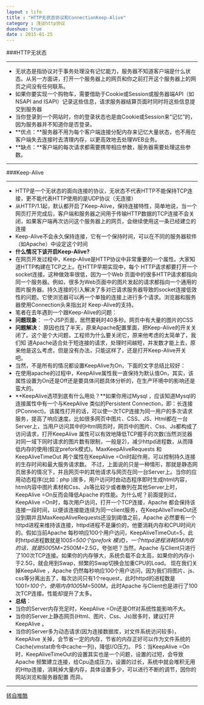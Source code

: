 ```yaml
---
layout : life
title : "HTTP无状态协议和ConnectionKeep-Alive"
category : 浅谈http协议
duoshuo: true
date : 2015-01-25
---
```


###HTTP无状态

--------------

* 无状态是指协议对于事务处理没有记忆能力，服务器不知道客户端是什么状态。从另一方面讲，打开一个服务器上的网页和你之前打开这个服务器上的网页之间没有任何联系。
* 如果你要实现一个购物车，需要借助于Cookie或Session或服务器端API（如NSAPI and ISAPI）记录这些信息，请求服务器结算页面时同时将这些信息提交到服务器 
* 当你登录到一个网站时，你的登录状态也是由Cookie或Session来“记忆”的，因为服务器并不知道你是否登录。
* **优点：**服务器不用为每个客户端连接分配内存来记忆大量状态，也不用在客户端失去连接时去清理内存，以更高效地去处理WEB业务。
* **缺点：**客户端的每次请求都需要携带相应参数，服务器需要处理这些参数。 

--------------

###Keep-Alive

-------------

* HTTP是一个无状态的面向连接的协议，无状态不代表HTTP不能保持TCP连接，更不能代表HTTP使用的是UDP协议（无连接） 
* 从HTTP/1.1起，默认都开启了Keep-Alive，保持连接特性，简单地说，当一个网页打开完成后，客户端和服务器之间用于传输HTTP数据的TCP连接不会关闭，如果客户端再次访问这个服务器上的网页，会继续使用这一条已经建立的连接 
* Keep-Alive不会永久保持连接，它有一个保持时间，可以在不同的服务器软件（如Apache）中设定这个时间 
* **什么情况下该开启Keep-Alive?**
 * 在网页开发过程中，Keep-Alive是HTTP协议中非常重要的一个属性。大家知道HTTP构建在TCP之上。在HTTP早期实现中，每个 HTTP请求都要打开一个socket连接。这种做效率很低，因为一个Web 页面中的很多HTTP请求都指向同一个服务器。例如，很多为Web页面中的图片发起的请求都指向一个通用的图片服务器。持久连接的引入解决了多对已请求服务器导致的socket连接低效性的问题。它使浏览器可以再一个单独的连接上进行多个请求。浏览器和服务器使用Connection头来指出对 Keep-Alive的支持。  
* 笔者在去年遇到一个跟Keep-Alive的问题： 
* **问题现象**： 一个JSP页面，居然要耗时40多秒。网页中有大量的图片的CSS 
* **问题解决**： 原因也找了半天，原来Apache配置里面，把Keep-Alive的开关关闭了。这个是个大问题，工程师为什么要关闭它，原来他考虑的太简单了，我们知 道Apache适合处于短连接的请求，处理时间越短，并发数才能上去，原来他是这么考虑，但是没有办法，只能这样了，还是打开Keep-Alive开关 吧。 
* 当然，不是所有的情况都设置KeepAlive为On，下面的文字总结比较好： 
* 在使用apache的过程中，KeepAlive属性我一直保持为默认值On，其实，该属性设置为On还是Off还是要具体问题具体分析的，在生产环境中的影响还是蛮大的。
* **KeepAlive选项到底有什么用处？**如果你用过Mysql ，应该知道Mysql的连接属性中有一个与KeepAlive 类似的Persistent Connection，即：长连接(PConnect)。该属性打开的话，可以使一次TCP连接为同一用户的多次请求服务，提高了响应速度。比如很多网页中图片、CSS、JS、Html都在一台Server上，当用户访问其中的Html网页时，网页中的图片、Css、Js都构成了访问请求，打开KeepAlive 属性可以有效地降低TCP握手的次数(当然浏览器对同一域下同时请求的图片数有限制，一般是2)，减少httpd进程数，从而降低内存的使用(假定prefork模式)。MaxKeepAliveRequests 和KeepAliveTimeOut 两个属性在KeepAlive =On时起作用，可以控制持久连接的生存时间和最大服务请求数。 
不过，上面说的只是一种情形，那就是静态网页居多的情况下，并且网页中的其他请求与网页在同一台Server上。当你的应用动态程序(比如：php )居多，用户访问时由动态程序即时生成html内容，html内容中图片素材和Css、Js等比较少或者散列在其他Server上时，KeepAlive =On反而会降低Apache 的性能。为什么呢？前面提到过，KeepAlive =On时，每次用户访问，打开一个TCP连接，Apache 都会保持该连接一段时间，以便该连接能连续为同一client服务，在KeepAliveTimeOut还没到期并且MaxKeepAliveRequests还没到阈值之前，Apache 必然要有一个httpd进程来维持该连接，httpd进程不是廉价的，他要消耗内存和CPU时间片的。假如当前Apache 每秒响应100个用户访问，KeepAliveTimeOut=5，此时httpd进程数就是100*5=500个(prefork 模式)，一个httpd进程消耗5M内存的话，就是500*5M=2500M=2.5G，夸张吧？当然，Apache 与Client只进行了100次TCP连接。如果你的内存够大，系统负载不会太高，如果你的内存小于2.5G，就会用到Swap，频繁的Swap切换会加重CPU的Load。 
现在我们关掉KeepAlive ，Apache 仍然每秒响应100个用户访问，因为我们将图片、js、css等分离出去了，每次访问只有1个request，此时httpd的进程数是100*1=100个，使用内存100*5M=500M，此时Apache 与Client也是进行了100次TCP连接。性能却提升了太多。 
* **总结**： 
 * 当你的Server内存充足时，KeepAlive =On还是Off对系统性能影响不大。 
 * 当你的Server上静态网页(Html、图片、Css、Js)居多时，建议打开KeepAlive 。 
 * 当你的Server多为动态请求(因为连接数据库，对文件系统访问较多)，KeepAlive 关掉，会节省一定的内存，节省的内存正好可以作为文件系统的Cache(vmstat命令中cache一列)，降低I/O压力。 
PS：当KeepAlive =On时，KeepAliveTimeOut的设置其实也是一个问题，设置的过短，会导致Apache 频繁建立连接，给Cpu造成压力，设置的过长，系统中就会堆积无用的Http连接，消耗掉大量内存，具体设置多少，可以进行不断的调节，因你的网站浏览和服务器配置 而异。

------------------

[转自推酷](http://www.tuicool.com/articles/eAnQZn)
